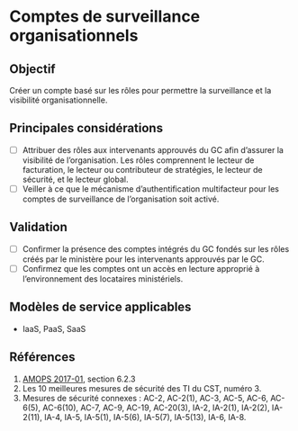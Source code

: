 # Comptes de surveillance organisationnels

## Objectif

Créer un compte basé sur les rôles pour permettre la surveillance et la visibilité organisationnelle.

## Principales considérations

* [ ] Attribuer des rôles aux intervenants approuvés du GC afin d’assurer la visibilité de l’organisation. Les rôles comprennent le lecteur de facturation, le lecteur ou contributeur de stratégies, le lecteur de sécurité, et le lecteur global.
* [ ] Veiller à ce que le mécanisme d’authentification multifacteur pour les comptes de surveillance de l’organisation soit activé.

## Validation

* [ ] Confirmer la présence des comptes intégrés du GC fondés sur les rôles créés par le ministère pour les intervenants approuvés par le GC.
* [ ] Confirmez que les comptes ont un accès en lecture approprié à l’environnement des locataires ministériels.

## Modèles de service applicables

* IaaS, PaaS, SaaS

## Références

1. [AMOPS 2017-01](https://www.canada.ca/fr/gouvernement/systeme/gouvernement-numerique/technologiques-modernes-nouveaux/orientation-utilisation-securisee-services-commerciaux-informatique-nuage-amops.html), section 6.2.3
2. Les 10 meilleures mesures de sécurité des TI du CST, numéro 3.
3. Mesures de sécurité connexes : AC-2, AC-2(1), AC-3, AC-5, AC-6, AC-6(5), AC-6(10), AC-7, AC-9, AC-19, AC-20(3), IA-2, IA-2(1), IA-2(2), IA-2(11), IA-4, IA-5, IA-5(1), IA-5(6), IA-5(7), IA-5(13), IA-6, IA-8.

